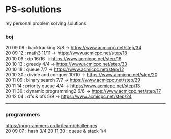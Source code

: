# PS-solutions
my personal problem solving solutions

### boj
20 09 08 : backtracking 8/8 -> https://www.acmicpc.net/step/34  
20 09 12 : math3 11/11 -> https://www.acmicpc.net/step/18  
20 10 09 : dp 16/16 -> https://www.acmicpc.net/step/16   
20 10 13 : greedy 4/4 -> https://www.acmicpc.net/step/33   
20 10 18 : queue 7/7 -> https://www.acmicpc.net/step/12   
20 10 30 : divide and conquer 10/10 -> https://www.acmicpc.net/step/20   
20 11 09 : binary search 7/7 -> https://www.acmicpc.net/step/29   
20 11 14 : priority queue 4/4 -> https://www.acmicpc.net/step/13   
20 11 30 : dynamic programming2 6/6 -> https://www.acmicpc.net/step/17   
20 12 04 : dfs & bfs 5/9 -> https://www.acmicpc.net/step/24   

- - -
### programmers
https://programmers.co.kr/learn/challenges  
20 09 07 : hash 3/4
20 11 30 : queue & stack 1/4

